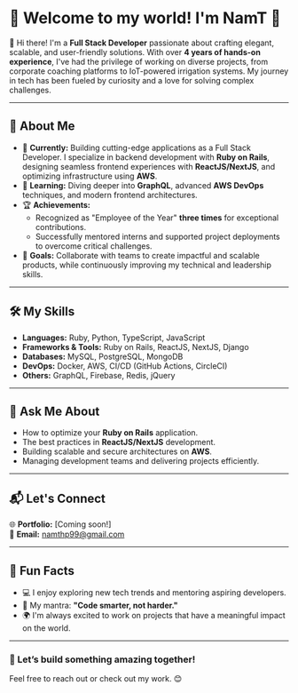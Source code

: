 # 🌟 Welcome to my world! I'm **NamT** 🌟  

👋 Hi there! I'm a **Full Stack Developer** passionate about crafting elegant, scalable, and user-friendly solutions. With over **4 years of hands-on experience**, I've had the privilege of working on diverse projects, from corporate coaching platforms to IoT-powered irrigation systems. My journey in tech has been fueled by curiosity and a love for solving complex challenges.

---

## 🚀 About Me  

- 🔭 **Currently:** Building cutting-edge applications as a Full Stack Developer. I specialize in backend development with **Ruby on Rails**, designing seamless frontend experiences with **ReactJS/NextJS**, and optimizing infrastructure using **AWS**.  
- 🌱 **Learning:** Diving deeper into **GraphQL**, advanced **AWS DevOps** techniques, and modern frontend architectures.  
- 🏆 **Achievements:**  
  - Recognized as "Employee of the Year" **three times** for exceptional contributions.  
  - Successfully mentored interns and supported project deployments to overcome critical challenges.  
- 🎯 **Goals:** Collaborate with teams to create impactful and scalable products, while continuously improving my technical and leadership skills.  

---

## 🛠️ My Skills  

- **Languages:** Ruby, Python, TypeScript, JavaScript  
- **Frameworks & Tools:** Ruby on Rails, ReactJS, NextJS, Django  
- **Databases:** MySQL, PostgreSQL, MongoDB  
- **DevOps:** Docker, AWS, CI/CD (GitHub Actions, CircleCI)  
- **Others:** GraphQL, Firebase, Redis, jQuery  

---

## 💬 Ask Me About  
- How to optimize your **Ruby on Rails** application.  
- The best practices in **ReactJS/NextJS** development.  
- Building scalable and secure architectures on **AWS**.  
- Managing development teams and delivering projects efficiently.  

---

## 📬 Let's Connect  

🌐 **Portfolio:** [Coming soon!]  
📧 **Email:** namthp99@gmail.com  

---

## 🌈 Fun Facts  

- 💻 I enjoy exploring new tech trends and mentoring aspiring developers.  
- 🎯 My mantra: **"Code smarter, not harder."**  
- 🌍 I'm always excited to work on projects that have a meaningful impact on the world.  

---

### 🚀 Let’s build something amazing together!  
Feel free to reach out or check out my work. 😊
